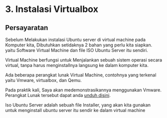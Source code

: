 # 3. Instalasi Virtualbox
## Persayaratan
Sebelum Melakukan instalasi Ubuntu server di
virtual machine pada Komputer kita, Dibutuhkan
setidaknya 2 bahan yang perlu kita siapkan.
yaitu Software Virtual Machine dan file ISO Ubuntu Server
itu sendiri.

Virtual Machine berfungsi untuk Menjalankan sebuah
sistem operasi secara virtual, tanpa harus menginstallnya
langsung ke dalam komputer kita.

Ada beberapa perangkat lunak Virtual Machine, 
contohnya yang terkenal yaitu Vmware, virtualbox,
dan Qemu.

Pada praktik kali, Saya akan medemonstrasikannya
menggunakan Vmware.
Perangkat Lunak tersebut dapat anda 
[unduh disini](https://www.vmware.com/asean/products/workstation-player/workstation-player-evaluation.html).



Iso Ubuntu Server adalah sebuah file Installer, yang
akan kita gunakan untuk menginstall ubuntu server itu sendir
ke dalam virtual machine
